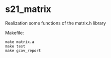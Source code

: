 # s21_matrix
 Realization some functions of the matrix.h library

Makefile:

    make matrix.a
    make test
    make gcov_report
